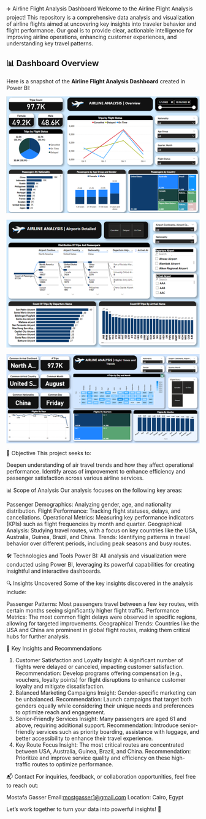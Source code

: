 ✈️ Airline Flight Analysis Dashboard
Welcome to the Airline Flight Analysis project! This repository is a comprehensive data analysis and visualization of airline flights aimed at uncovering key insights into traveler behavior and flight performance. Our goal is to provide clear, actionable intelligence for improving airline operations, enhancing customer experiences, and understanding key travel patterns.

## 📊 Dashboard Overview

Here is a snapshot of the **Airline Flight Analysis Dashboard** created in Power BI:

![Airline Flight Analysis Dashboard](./Overview.png)

![Airline Flight Analysis Dashboard](./airports%20detailed.png)

![Airline Flight Analysis Dashboard](./trends.png)



🌟 Objective
This project seeks to:

Deepen understanding of air travel trends and how they affect operational performance.
Identify areas of improvement to enhance efficiency and passenger satisfaction across various airline services.

📊 Scope of Analysis
Our analysis focuses on the following key areas:

Passenger Demographics: Analyzing gender, age, and nationality distribution.
Flight Performance: Tracking flight statuses, delays, and cancellations.
Operational Metrics: Measuring key performance indicators (KPIs) such as flight frequencies by month and quarter.
Geographical Analysis: Studying travel routes, with a focus on key countries like the USA, Australia, Guinea, Brazil, and China.
Trends: Identifying patterns in travel behavior over different periods, including peak seasons and busy routes.

🛠️ Technologies and Tools
Power BI: All analysis and visualization were conducted using Power BI, leveraging its powerful capabilities for creating insightful and interactive dashboards.


🔍 Insights Uncovered
Some of the key insights discovered in the analysis include:

Passenger Patterns: Most passengers travel between a few key routes, with certain months seeing significantly higher flight traffic.
Performance Metrics: The most common flight delays were observed in specific regions, allowing for targeted improvements.
Geographical Trends: Countries like the USA and China are prominent in global flight routes, making them critical hubs for further analysis.

🚀 Key Insights and Recommendations
1. Customer Satisfaction and Loyalty
Insight: A significant number of flights were delayed or canceled, impacting customer satisfaction.
Recommendation: Develop programs offering compensation (e.g., vouchers, loyalty points) for flight disruptions to enhance customer loyalty and mitigate dissatisfaction.
2. Balanced Marketing Campaigns
Insight: Gender-specific marketing can be unbalanced.
Recommendation: Launch campaigns that target both genders equally while considering their unique needs and preferences to optimize reach and engagement.
3. Senior-Friendly Services
Insight: Many passengers are aged 61 and above, requiring additional support.
Recommendation: Introduce senior-friendly services such as priority boarding, assistance with luggage, and better accessibility to enhance their travel experience.
4. Key Route Focus
Insight: The most critical routes are concentrated between USA, Australia, Guinea, Brazil, and China.
Recommendation: Prioritize and improve service quality and efficiency on these high-traffic routes to optimize performance.

📬 Contact
For inquiries, feedback, or collaboration opportunities, feel free to reach out:

Mostafa Gasser
Email:mostgasser1@gmail.com
Location: Cairo, Egypt

Let’s work together to turn your data into powerful insights! 🚀
